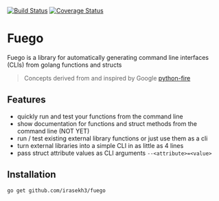 [![Build Status](https://travis-ci.org/irasekh3/fuego.svg?branch=master)](https://travis-ci.org/irasekh3/fuego)
[![Coverage Status](https://coveralls.io/repos/github/irasekh3/fuego/badge.svg?branch=master)](https://coveralls.io/github/irasekh3/fuego?branch=master)

# Fuego
Fuego is a library for automatically generating command line interfaces (CLIs) from golang functions and structs

> Concepts derived from and inspired by Google [python-fire](https://github.com/google/python-fire)

## Features
* quickly run and test your functions from the command line
* show documentation for functions and struct methods from the command line (NOT YET)
* run / test existing external library functions or just use them as a cli
* turn external libraries into a simple CLI in as little as 4 lines
* pass struct attribute values as CLI arguments `--<attribute>=<value>`

## Installation
```bash
go get github.com/irasekh3/fuego
```
